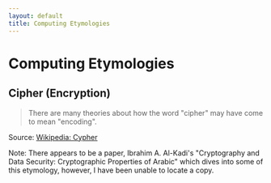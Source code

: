 ```yaml
---
layout: default
title: Computing Etymologies
---
```

# Computing Etymologies

## Cipher (Encryption)
> There are many theories about how the word "cipher" may have come to mean "encoding".

Source: [Wikipedia: Cypher](https://en.wikipedia.org/wiki/Cipher#Etymology)

Note: There appears to be a paper, Ibrahim A. Al-Kadi's "Cryptography and Data Security: Cryptographic Properties of Arabic" which dives into some of this etymology, however, I have been unable to locate a copy.


